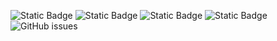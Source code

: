 ![Static Badge](https://img.shields.io/badge/blacklists-61-000000) ![Static Badge](https://img.shields.io/badge/blacklisted-2925473-cc0000) ![Static Badge](https://img.shields.io/badge/whitelisted-2250-00CC00) ![Static Badge](https://img.shields.io/badge/streaming_blacklist-28107-000000) ![GitHub issues](https://img.shields.io/github/issues/fabriziosalmi/blacklists)
